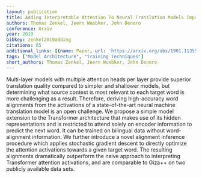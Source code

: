 ```yaml
---
layout: publication
title: Adding Interpretable Attention To Neural Translation Models Improves Word Alignment
authors: Thomas Zenkel, Joern Wuebker, John Denero
conference: Arxiv
year: 2019
bibkey: zenkel2019adding
citations: 85
additional_links: [{name: Paper, url: 'https://arxiv.org/abs/1901.11359'}]
tags: ["Model Architecture", "Training Techniques"]
short_authors: Thomas Zenkel, Joern Wuebker, John Denero
---
```

Multi-layer models with multiple attention heads per layer provide superior
translation quality compared to simpler and shallower models, but determining
what source context is most relevant to each target word is more challenging as
a result. Therefore, deriving high-accuracy word alignments from the
activations of a state-of-the-art neural machine translation model is an open
challenge. We propose a simple model extension to the Transformer architecture
that makes use of its hidden representations and is restricted to attend solely
on encoder information to predict the next word. It can be trained on bilingual
data without word-alignment information. We further introduce a novel alignment
inference procedure which applies stochastic gradient descent to directly
optimize the attention activations towards a given target word. The resulting
alignments dramatically outperform the naive approach to interpreting
Transformer attention activations, and are comparable to Giza++ on two publicly
available data sets.